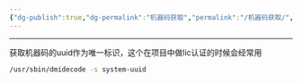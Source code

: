 ```yaml
---
{"dg-publish":true,"dg-permalink":"机器码获取","permalink":"/机器码获取/","noteIcon":"","created":"2021-01-09","updated":""}
---
```



---

获取机器码的uuid作为唯一标识，这个在项目中做lic认证的时候会经常用
```bash
/usr/sbin/dmidecode -s system-uuid
```
